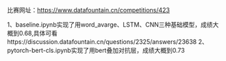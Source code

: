 比赛网址：https://www.datafountain.cn/competitions/423

1、baseline.ipynb实现了用word_avarge、LSTM、CNN三种基础模型，成绩大概到0.68,具体可看https://discussion.datafountain.cn/questions/2325/answers/23638
2、pytorch-bert-cls.ipynb实现了用bert叠加对抗层，成绩大概到0.73

